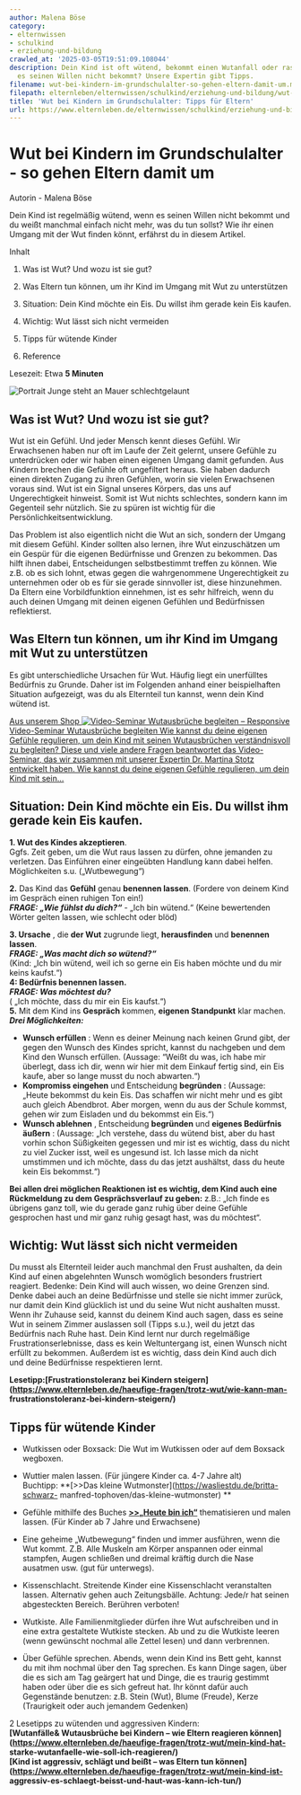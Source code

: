 ```yaml
---
author: Malena Böse
category:
- elternwissen
- schulkind
- erziehung-und-bildung
crawled_at: '2025-03-05T19:51:09.108044'
description: Dein Kind ist oft wütend, bekommt einen Wutanfall oder rastet aus, wenn
  es seinen Willen nicht bekommt? Unsere Expertin gibt Tipps.
filename: wut-bei-kindern-im-grundschulalter-so-gehen-eltern-damit-um.md
filepath: elternleben/elternwissen/schulkind/erziehung-und-bildung/wut-bei-kindern-im-grundschulalter-so-gehen-eltern-damit-um.md
title: 'Wut bei Kindern im Grundschulalter: Tipps für Eltern'
url: https://www.elternleben.de/elternwissen/schulkind/erziehung-und-bildung/wut-bei-kindern-im-grundschulalter-so-gehen-eltern-damit-um/
---
```


#  Wut bei Kindern im Grundschulalter - so gehen Eltern damit um

Autorin - Malena Böse

Dein Kind ist regelmäßig wütend, wenn es seinen Willen nicht bekommt und du
weißt manchmal einfach nicht mehr, was du tun sollst? Wie ihr einen Umgang mit
der Wut finden könnt, erfährst du in diesem Artikel.

Inhalt

1. Was ist Wut? Und wozu ist sie gut?

2. Was Eltern tun können, um ihr Kind im Umgang mit Wut zu unterstützen

3. Situation: Dein Kind möchte ein Eis. Du willst ihm gerade kein Eis kaufen.

4. Wichtig: Wut lässt sich nicht vermeiden

5. Tipps für wütende Kinder

6. Reference

Lesezeit: Etwa **5 Minuten**

![Portrait Junge steht an Mauer
schlechtgelaunt](/fileadmin/_processed_/6/9/csm_Artikel_Wut_bei_Kindern_im_Grundschulalter_so_gehen_Eltern_damit_um_1964953b0c.jpg)

##  Was ist Wut? Und wozu ist sie gut?

Wut ist ein Gefühl. Und jeder Mensch kennt dieses Gefühl. Wir Erwachsenen
haben nur oft im Laufe der Zeit gelernt, unsere Gefühle zu unterdrücken oder
wir haben einen eigenen Umgang damit gefunden. Aus Kindern brechen die Gefühle
oft ungefiltert heraus. Sie haben dadurch einen direkten Zugang zu ihren
Gefühlen, worin sie vielen Erwachsenen voraus sind. Wut ist ein Signal unseres
Körpers, das uns auf Ungerechtigkeit hinweist. Somit ist Wut nichts
schlechtes, sondern kann im Gegenteil sehr nützlich. Sie zu spüren ist wichtig
für die Persönlichkeitsentwicklung.  
  
Das Problem ist also eigentlich nicht die Wut an sich, sondern der Umgang mit
diesem Gefühl. Kinder sollten also lernen, ihre Wut einzuschätzen um ein
Gespür für die eigenen Bedürfnisse und Grenzen zu bekommen. Das hilft ihnen
dabei, Entscheidungen selbstbestimmt treffen zu können. Wie z.B. ob es sich
lohnt, etwas gegen die wahrgenommene Ungerechtigkeit zu unternehmen oder ob es
für sie gerade sinnvoller ist, diese hinzunehmen. Da Eltern eine
Vorbildfunktion einnehmen, ist es sehr hilfreich, wenn du auch deinen Umgang
mit deinen eigenen Gefühlen und Bedürfnissen reflektierst.

##  Was Eltern tun können, um ihr Kind im Umgang mit Wut zu unterstützen

Es gibt unterschiedliche Ursachen für Wut. Häufig liegt ein unerfülltes
Bedürfnis zu Grunde. Daher ist im Folgenden anhand einer beispielhaften
Situation aufgezeigt, was du als Elternteil tun kannst, wenn dein Kind wütend
ist.

[ Aus unserem Shop ![Video-Seminar Wutausbrüche begleiten –
Responsive](/fileadmin/_processed_/5/0/csm_VideoSeminar_Wutausbrueche_teaserbild_01_f841ed50b2.png)
Video-Seminar Wutausbrüche begleiten Wie kannst du deine eigenen Gefühle
regulieren, um dein Kind mit seinen Wutausbrüchen verständnisvoll zu
begleiten? Diese und viele andere Fragen beantwortet das Video-Seminar, das
wir zusammen mit unserer Expertin Dr. Martina Stotz entwickelt haben. Wie
kannst du deine eigenen Gefühle regulieren, um dein Kind mit sein…
](/shop/video-seminar-wutausbrueche-begleiten/)

##  Situation: Dein Kind möchte ein Eis. Du willst ihm gerade kein Eis kaufen.

**1\. Wut des Kindes akzeptieren**.  
Ggfs. Zeit geben, um die Wut raus lassen zu dürfen, ohne jemanden zu
verletzen. Das Einführen einer eingeübten Handlung kann dabei helfen.
Möglichkeiten s.u. („Wutbewegung“)  
  
**2.** Das Kind das **Gefühl** genau **benennen lassen**. (Fordere von deinem
Kind im Gespräch einen ruhigen Ton ein!)  
_**FRAGE: „Wie fühlst du dich?“**_ \- „Ich bin wütend.“ (Keine bewertenden
Wörter gelten lassen, wie schlecht oder blöd)  
  
**3\. Ursache** , die **der Wut** zugrunde liegt, **herausfinden** und
**benennen lassen**.  
**_FRAGE: „Was macht dich so wütend?“_**  
(Kind: „Ich bin wütend, weil ich so gerne ein Eis haben möchte und du mir
keins kaufst.“)  
**4: Bedürfnis benennen lassen.**  
**_FRAGE: Was möchtest du?_**  
( „Ich möchte, dass du mir ein Eis kaufst.“)  
**5.** Mit dem Kind ins **Gespräch** kommen, **eigenen Standpunkt** klar
machen.  
**_Drei Möglichkeiten:_**

  * **Wunsch erfüllen** : Wenn es deiner Meinung nach keinen Grund gibt, der gegen den Wunsch des Kindes spricht, kannst du nachgeben und dem Kind den Wunsch erfüllen. (Aussage: “Weißt du was, ich habe mir überlegt, dass ich dir, wenn wir hier mit dem Einkauf fertig sind, ein Eis kaufe, aber so lange musst du noch abwarten.“)
  * **Kompromiss eingehen** und Entscheidung **begründen** : (Aussage: „Heute bekommst du kein Eis. Das schaffen wir nicht mehr und es gibt auch gleich Abendbrot. Aber morgen, wenn du aus der Schule kommst, gehen wir zum Eisladen und du bekommst ein Eis.“)
  * **Wunsch ablehnen** , Entscheidung **begründen** und **eigenes Bedürfnis äußern** : (Aussage: „Ich verstehe, dass du wütend bist, aber du hast vorhin schon Süßigkeiten gegessen und mir ist es wichtig, dass du nicht zu viel Zucker isst, weil es ungesund ist. Ich lasse mich da nicht umstimmen und ich möchte, dass du das jetzt aushältst, dass du heute kein Eis bekommst.“)

**Bei allen drei möglichen Reaktionen ist es wichtig, dem Kind auch eine
Rückmeldung zu dem Gesprächsverlauf zu geben:** z.B.: „Ich finde es übrigens
ganz toll, wie du gerade ganz ruhig über deine Gefühle gesprochen hast und mir
ganz ruhig gesagt hast, was du möchtest“.

##  Wichtig: Wut lässt sich nicht vermeiden

Du musst als Elternteil leider auch manchmal den Frust aushalten, da dein Kind
auf einen abgelehnten Wunsch womöglich besonders frustriert reagiert. Bedenke:
Dein Kind will auch wissen, wo deine Grenzen sind. Denke dabei auch an deine
Bedürfnisse und stelle sie nicht immer zurück, nur damit dein Kind glücklich
ist und du seine Wut nicht aushalten musst. Wenn ihr Zuhause seid, kannst du
deinem Kind auch sagen, dass es seine Wut in seinem Zimmer auslassen soll
(Tipps s.u.), weil du jetzt das Bedürfnis nach Ruhe hast. Dein Kind lernt nur
durch regelmäßige Frustrationserlebnisse, dass es kein Weltuntergang ist,
einen Wunsch nicht erfüllt zu bekommen. Außerdem ist es wichtig, dass dein
Kind auch dich und deine Bedürfnisse respektieren lernt.

**Lesetipp:[Frustrationstoleranz bei Kindern
steigern](https://www.elternleben.de/haeufige-fragen/trotz-wut/wie-kann-man-
frustrationstoleranz-bei-kindern-steigern/)**

##  Tipps für wütende Kinder

  * Wutkissen oder Boxsack: Die Wut im Wutkissen oder auf dem Boxsack wegboxen.
  * Wuttier malen lassen. (Für jüngere Kinder ca. 4-7 Jahre alt)  
Buchtipp: **[>>Das kleine Wutmonster](https://wasliestdu.de/britta-schwarz-
manfred-tophoven/das-kleine-wutmonster) **

  * Gefühle mithilfe des Buches **[>>„Heute bin ich“](http://www.aracari.ch/page/de/buecher/detail?id=213)** thematisieren und malen lassen. (Für Kinder ab 7 Jahre und Erwachsene)
  * Eine geheime „Wutbewegung“ finden und immer ausführen, wenn die Wut kommt. Z.B. Alle Muskeln am Körper anspannen oder einmal stampfen, Augen schließen und dreimal kräftig durch die Nase ausatmen usw. (gut für unterwegs).
  * Kissenschlacht. Streitende Kinder eine Kissenschlacht veranstalten lassen. Alternativ gehen auch Zeitungsbälle. Achtung: Jede/r hat seinen abgesteckten Bereich. Berühren verboten!
  * Wutkiste. Alle Familienmitglieder dürfen ihre Wut aufschreiben und in eine extra gestaltete Wutkiste stecken. Ab und zu die Wutkiste leeren (wenn gewünscht nochmal alle Zettel lesen) und dann verbrennen.
  * Über Gefühle sprechen. Abends, wenn dein Kind ins Bett geht, kannst du mit ihm nochmal über den Tag sprechen. Es kann Dinge sagen, über die es sich am Tag geärgert hat und Dinge, die es traurig gestimmt haben oder über die es sich gefreut hat. Ihr könnt dafür auch Gegenstände benutzen: z.B. Stein (Wut), Blume (Freude), Kerze (Traurigkeit oder auch jemandem Gedenken)

2 Lesetipps zu wütenden und aggressiven Kindern:  
**[Wutanfälle& Wutausbrüche bei Kindern – wie Eltern reagieren
können](https://www.elternleben.de/haeufige-fragen/trotz-wut/mein-kind-hat-
starke-wutanfaelle-wie-soll-ich-reagieren/)  
[Kind ist aggressiv, schlägt und beißt – was Eltern tun
können](https://www.elternleben.de/haeufige-fragen/trotz-wut/mein-kind-ist-
aggressiv-es-schlaegt-beisst-und-haut-was-kann-ich-tun/)**

